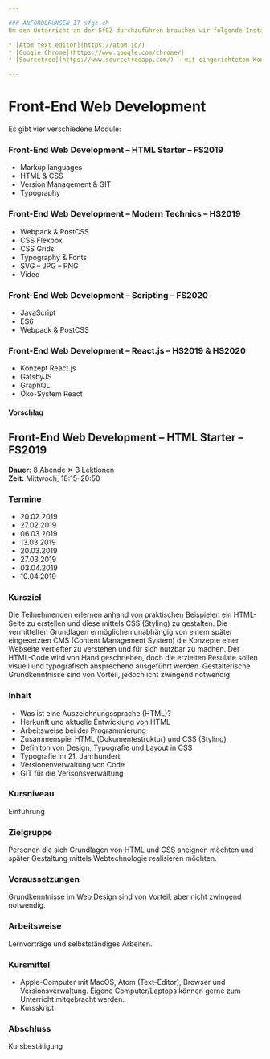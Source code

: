 ```yaml
---

### ANFORDERUNGEN IT sfgz.ch
Um den Unterricht an der SfGZ durchzuführen brauchen wir folgende Installationen auf den Computern.

* [Atom text editor](https://atom.io/)
* [Google Chrome](https://www.google.com/chrome/)
* [Sourcetree](https://www.sourcetreeapp.com/) → mit eingerichtetem Konto (Details Stefan Huber)

---
```


# Front-End Web Development

Es gibt vier verschiedene Module:


### Front-End Web Development – HTML Starter – FS2019
* Markup languages
* HTML & CSS
* Version Management & GIT
* Typography

### Front-End Web Development – Modern Technics – HS2019
* Webpack & PostCSS
* CSS Flexbox
* CSS Grids
* Typography & Fonts
* SVG – JPG – PNG
* Video

### Front-End Web Development – Scripting – FS2020
* JavaScript
* ES6
* Webpack & PostCSS

### Front-End Web Development – React.js – HS2019 & HS2020
* Konzept React.js
* GatsbyJS
* GraphQL
* Öko-System React



#### Vorschlag
## Front-End Web Development – HTML Starter – FS2019


**Dauer:** 8 Abende ✕ 3 Lektionen  
**Zeit:** Mittwoch, 18:15–20:50  

### Termine
* 20.02.2019
* 27.02.2019
* 06.03.2019
* 13.03.2019
* 20.03.2019
* 27.03.2019
* 03.04.2019
* 10.04.2019


### Kursziel
Die Teilnehmenden erlernen anhand von praktischen Beispielen ein HTML-Seite zu erstellen und diese mittels CSS (Styling) zu gestalten. Die vermittelten Grundlagen ermöglichen unabhängig von einem später eingesetzten CMS (Content Management System) die Konzepte einer Webseite vertiefter zu verstehen und für sich nutzbar zu machen. Der HTML-Code wird von Hand geschrieben, doch die erzielten Resulate sollen visuell und typografisch ansprechend ausgeführt werden. Gestalterische Grundkenntnisse sind von Vorteil, jedoch icht zwingend notwendig.


### Inhalt

* Was ist eine Auszeichnungssprache (HTML)?
* Herkunft und aktuelle Entwicklung von HTML
* Arbeitsweise bei der Programmierung
* Zusammenspiel HTML (Dokumentestruktur) und CSS (Styling)
* Definiton von Design, Typografie und Layout in CSS
* Typografie im 21. Jahrhundert
* Versionenverwaltung von Code
* GIT für die Verisonsverwaltung


### Kursniveau
Einführung

### Zielgruppe
Personen die sich Grundlagen von HTML und CSS aneignen möchten und später Gestaltung mittels Webtechnologie realisieren möchten.

### Voraussetzungen
Grundkenntnisse im Web Design sind von Vorteil, aber nicht zwingend notwendig.

### Arbeitsweise
Lernvorträge und selbstständiges Arbeiten.

### Kursmittel
* Apple-Computer mit MacOS, Atom (Text-Editor), Browser und Versionsverwaltung.
Eigene Computer/Laptops können gerne zum Unterricht mitgebracht werden.
* Kursskript

### Abschluss
Kursbestätigung
